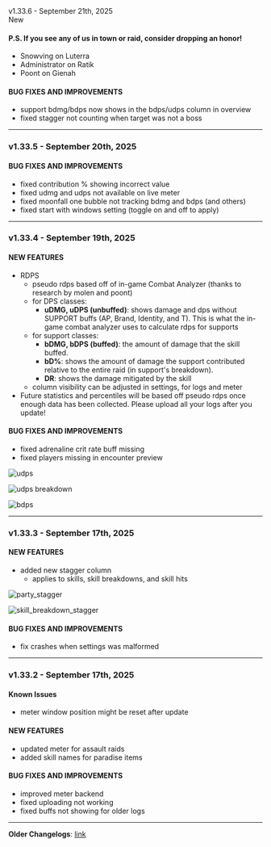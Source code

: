<div class="rounded-md flex space-x-2 items-center">
  <div class="text-lg font-semibold text-white">
    v1.33.6 - September 21th, 2025
  </div>
  <div class="bg-accent-500 px-2 font-medium rounded-md text-white">
    New
  </div>
</div>

#### P.S. If you see any of us in town or raid, consider dropping an honor!

- Snowving on Luterra
- Administrator on Ratik
- Poont on Gienah

#### BUG FIXES AND IMPROVEMENTS

- support bdmg/bdps now shows in the bdps/udps column in overview
- fixed stagger not counting when target was not a boss

---

### v1.33.5 - September 20th, 2025

#### BUG FIXES AND IMPROVEMENTS

- fixed contribution % showing incorrect value
- fixed udmg and udps not available on live meter
- fixed moonfall one bubble not tracking bdmg and bdps (and others)
- fixed start with windows setting (toggle on and off to apply)

---

### v1.33.4 - September 19th, 2025

#### NEW FEATURES

- RDPS
  - pseudo rdps based off of in-game Combat Analyzer (thanks to research by molen and poont)
  - for DPS classes:
    - **uDMG, uDPS (unbuffed)**: shows damage and dps without SUPPORT buffs (AP, Brand, Identity, and T). This is what the in-game combat analyzer uses to calculate rdps for supports
  - for support classes:
    - **bDMG, bDPS (buffed)**: the amount of damage that the skill buffed.
    - **bD%**: shows the amount of damage the support contributed relative to the entire raid (in support's breakdown).
    - **DR**: shows the damage mitigated by the skill
  - column visibility can be adjusted in settings, for logs and meter
- Future statistics and percentiles will be based off pseudo rdps once enough data has been collected. Please upload all your logs after you update!

#### BUG FIXES AND IMPROVEMENTS

- fixed adrenaline crit rate buff missing
- fixed players missing in encounter preview

![udps](https://i.imgur.com/PpP8PlK.png)

![udps breakdown](https://i.imgur.com/bdlweJ5.png)

![bdps](https://i.imgur.com/IT2R9yl.png)

---

### v1.33.3 - September 17th, 2025

#### NEW FEATURES

- added new stagger column
  - applies to skills, skill breakdowns, and skill hits

![party_stagger](https://i.imgur.com/JOEoZdI.png)

![skill_breakdown_stagger](https://i.imgur.com/UG7Zt8H.png)

#### BUG FIXES AND IMPROVEMENTS

- fix crashes when settings was malformed

---

### v1.33.2 - September 17th, 2025

#### Known Issues

- meter window position might be reset after update

#### NEW FEATURES

- updated meter for assault raids
- added skill names for paradise items

#### BUG FIXES AND IMPROVEMENTS

- improved meter backend
- fixed uploading not working
- fixed buffs not showing for older logs

---

**Older Changelogs**: [link](https://github.com/snoww/loa-logs/releases/tag/v1.32.5)
